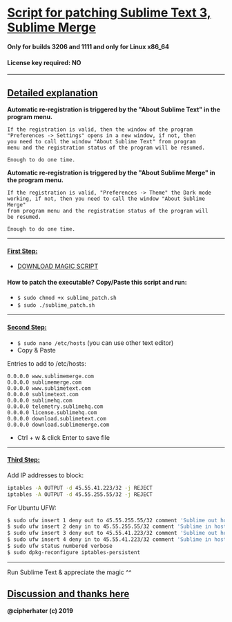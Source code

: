 # [Script for patching Sublime Text 3, Sublime Merge]()

**Only for builds 3206 and 1111 and only for Linux x86_64**

#### License key required: NO

---

## [Detailed explanation]()


**Automatic re-registration is triggered by the "About Sublime Text" in the program menu.**

```
If the registration is valid, then the window of the program
"Preferences -> Settings" opens in a new window, if not, then
you need to call the window "About Sublime Text" from program
menu and the registration status of the program will be resumed.

Enough to do one time.
```

**Automatic re-registration is triggered by the "About Sublime Merge" in the program menu.**

```
If the registration is valid, "Preferences -> Theme" the Dark mode
working, if not, then you need to call the window "About Sublime Merge"
from program menu and the registration status of the program will 
be resumed. 

Enough to do one time.
```

---


#### [First Step:]()

 
- [DOWNLOAD MAGIC SCRIPT](https://raw.githubusercontent.com/cipherhater/CipherHater/master/sublime_patch.sh)
 
 
#### How to patch the executable? Copy/Paste this script and run:

- ```$ sudo chmod +x sublime_patch.sh```
- ```$ sudo ./sublime_patch.sh```
  
---

#### [Second Step:]()

 - ```$ sudo nano /etc/hosts``` (you can use other text editor)
 - Copy & Paste

Entries to add to /etc/hosts:

```
0.0.0.0 www.sublimemerge.com
0.0.0.0 sublimemerge.com
0.0.0.0 www.sublimetext.com
0.0.0.0 sublimetext.com
0.0.0.0 sublimehq.com
0.0.0.0 telemetry.sublimehq.com
0.0.0.0 license.sublimehq.com
0.0.0.0 download.sublimetext.com
0.0.0.0 download.sublimemerge.com
```
 
 - Ctrl + w & click Enter to save file
 
 ---


#### [Third Step:]()
 
Add IP addresses to block:

```bash
iptables -A OUTPUT -d 45.55.41.223/32 -j REJECT
iptables -A OUTPUT -d 45.55.255.55/32 -j REJECT
```

For Ubuntu UFW:

```bash
$ sudo ufw insert 1 deny out to 45.55.255.55/32 comment 'Sublime out host-1'
$ sudo ufw insert 2 deny in to 45.55.255.55/32 comment 'Sublime in host-1'
$ sudo ufw insert 3 deny out to 45.55.41.223/32 comment 'Sublime out host-2'
$ sudo ufw insert 4 deny in to 45.55.41.223/32 comment 'Sublime in host-2'
$ sudo ufw status numbered verbose
$ sudo dpkg-reconfigure iptables-persistent
```

---


Run Sublime Text & appreciate the magic ^^

## [Discussion and thanks here](https://gist.github.com/cipherhater/4e75d4e4551db171de03e9618456a7ea)


**@cipherhater (c) 2019**

